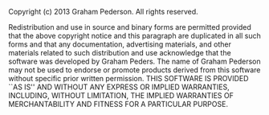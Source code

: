 Copyright (c) 2013 Graham Pederson. All rights reserved.

Redistribution and use in source and binary forms are permitted provided that the above copyright notice and this paragraph are duplicated in all such forms and that any documentation, advertising materials, and other materials related to such distribution and use acknowledge that the software was developed by Graham Peders. The name of Graham Pederson may not be used to endorse or promote products derived from this software without specific prior written permission. THIS SOFTWARE IS PROVIDED ``AS IS'' AND WITHOUT ANY EXPRESS OR IMPLIED WARRANTIES, INCLUDING, WITHOUT LIMITATION, THE IMPLIED WARRANTIES OF MERCHANTABILITY AND FITNESS FOR A PARTICULAR PURPOSE.
